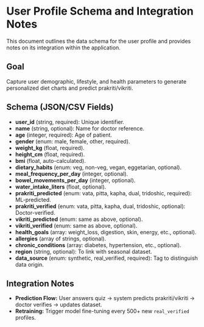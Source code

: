 # User Profile Schema and Integration Notes

This document outlines the data schema for the user profile and provides notes on its integration within the application.

## Goal

Capture user demographic, lifestyle, and health parameters to generate personalized diet charts and predict prakriti/vikriti.

## Schema (JSON/CSV Fields)

*   **user_id** (string, required): Unique identifier.
*   **name** (string, optional): Name for doctor reference.
*   **age** (integer, required): Age of patient.
*   **gender** (enum: male, female, other, required).
*   **weight_kg** (float, required).
*   **height_cm** (float, required).
*   **bmi** (float, auto-calculated).
*   **dietary_habits** (enum: veg, non-veg, vegan, eggetarian, optional).
*   **meal_frequency_per_day** (integer, optional).
*   **bowel_movements_per_day** (integer, optional).
*   **water_intake_liters** (float, optional).
*   **prakriti_predicted** (enum: vata, pitta, kapha, dual, tridoshic, required): ML-predicted.
*   **prakriti_verified** (enum: vata, pitta, kapha, dual, tridoshic, optional): Doctor-verified.
*   **vikriti_predicted** (enum: same as above, optional).
*   **vikriti_verified** (enum: same as above, optional).
*   **health_goals** (array: weight_loss, digestion, skin, energy, etc., optional).
*   **allergies** (array of strings, optional).
*   **chronic_conditions** (array: diabetes, hypertension, etc., optional).
*   **region** (string, optional): To link with seasonal dataset.
*   **data_source** (enum: synthetic, real_verified, required): Tag to distinguish data origin.

## Integration Notes

*   **Prediction Flow:** User answers quiz → system predicts prakriti/vikriti → doctor verifies → updates dataset.
*   **Retraining:** Trigger model fine-tuning every 500+ new `real_verified` profiles.
